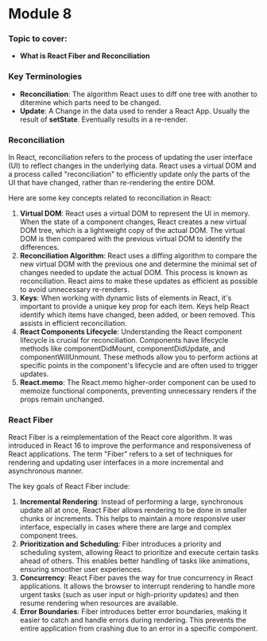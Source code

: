 # Module 8

### Topic to cover:
- **What is React Fiber and Reconciliation**

### Key Terminologies
- **Reconciliation**: The algorithm React uses to diff one tree with another to ditermine which parts need to be changed.
- **Update**: A Change in the data used to render a React App. Usually the result of **setState**. Eventually results in a re-render.


### Reconciliation
In React, reconciliation refers to the process of updating the user interface (UI) to reflect changes in the underlying data. React uses a virtual DOM and a process called "reconciliation" to efficiently update only the parts of the UI that have changed, rather than re-rendering the entire DOM.

Here are some key concepts related to reconciliation in React:
1. **Virtual DOM**:
React uses a virtual DOM to represent the UI in memory. When the state of a component changes, React creates a new virtual DOM tree, which is a lightweight copy of the actual DOM. The virtual DOM is then compared with the previous virtual DOM to identify the differences.
2. **Reconciliation Algorithm**:
React uses a diffing algorithm to compare the new virtual DOM with the previous one and determine the minimal set of changes needed to update the actual DOM. This process is known as reconciliation. React aims to make these updates as efficient as possible to avoid unnecessary re-renders.
3. **Keys**:
When working with dynamic lists of elements in React, it's important to provide a unique key prop for each item. Keys help React identify which items have changed, been added, or been removed. This assists in efficient reconciliation.
4. **React Components Lifecycle**:
Understanding the React component lifecycle is crucial for reconciliation. Components have lifecycle methods like componentDidMount, componentDidUpdate, and componentWillUnmount. These methods allow you to perform actions at specific points in the component's lifecycle and are often used to trigger updates.
5. **React.memo**:
The React.memo higher-order component can be used to memoize functional components, preventing unnecessary renders if the props remain unchanged.

### React Fiber
React Fiber is a reimplementation of the React core algorithm. It was introduced in React 16 to improve the performance and responsiveness of React applications. The term "Fiber" refers to a set of techniques for rendering and updating user interfaces in a more incremental and asynchronous manner.

The key goals of React Fiber include:
1. **Incremental Rendering**: Instead of performing a large, synchronous update all at once, React Fiber allows rendering to be done in smaller chunks or increments. This helps to maintain a more responsive user interface, especially in cases where there are large and complex component trees.
2. **Prioritization and Scheduling**: Fiber introduces a priority and scheduling system, allowing React to prioritize and execute certain tasks ahead of others. This enables better handling of tasks like animations, ensuring smoother user experiences.
3. **Concurrency**: React Fiber paves the way for true concurrency in React applications. It allows the browser to interrupt rendering to handle more urgent tasks (such as user input or high-priority updates) and then resume rendering when resources are available.
4. **Error Boundaries**: Fiber introduces better error boundaries, making it easier to catch and handle errors during rendering. This prevents the entire application from crashing due to an error in a specific component.
